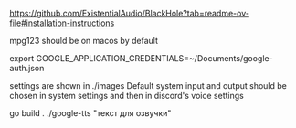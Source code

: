 https://github.com/ExistentialAudio/BlackHole?tab=readme-ov-file#installation-instructions

mpg123 should be on macos by default

export GOOGLE_APPLICATION_CREDENTIALS=~/Documents/google-auth.json

settings are shown in ./images
Default system input and output should be chosen in system settings and then in discord's voice settings

go build .
./google-tts "текст для озвучки"